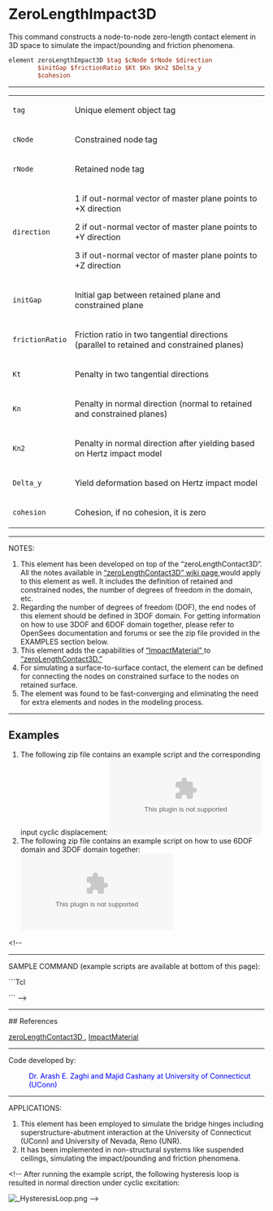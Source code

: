 # ZeroLengthImpact3D

<p>This command constructs a node-to-node zero-length contact element in
3D space to simulate the impact/pounding and friction phenomena.</p>

```tcl
element zeroLengthImpact3D $tag $cNode $rNode $direction
        $initGap $frictionRatio $Kt $Kn $Kn2 $Delta_y
        $cohesion
```

<hr />
<table>
<tbody>
<tr class="odd">
<td><code class="parameter-table-variable">tag</code></td>
<td><p>Unique element object tag</p></td>
</tr>
<tr class="even">
<td><code class="parameter-table-variable">cNode</code></td>
<td><p>Constrained node tag</p></td>
</tr>
<tr class="odd">
<td><code class="parameter-table-variable">rNode</code></td>
<td><p>Retained node tag</p></td>
</tr>
<tr class="even">
<td><code class="parameter-table-variable">direction</code></td>
<td><p>1 if out-normal vector of master plane points to +X direction</p>
<p>2 if out-normal vector of master plane points to +Y direction</p>
<p>3 if out-normal vector of master plane points to +Z
direction</p></td>
</tr>
<tr class="odd">
<td><code class="parameter-table-variable">initGap</code></td>
<td><p>Initial gap between retained plane and constrained plane</p></td>
</tr>
<tr class="even">
<td><code class="parameter-table-variable">frictionRatio</code></td>
<td><p>Friction ratio in two tangential directions (parallel to retained
and constrained planes)</p></td>
</tr>
<tr class="odd">
<td><code class="parameter-table-variable">Kt</code></td>
<td><p>Penalty in two tangential directions</p></td>
</tr>
<tr class="even">
<td><code class="parameter-table-variable">Kn</code></td>
<td><p>Penalty in normal direction (normal to retained and constrained
planes)</p></td>
</tr>
<tr class="odd">
<td><p><code class="parameter-table-variable">Kn2</code></p></td>
<td><p>Penalty in normal direction after yielding based on Hertz impact
model</p></td>
</tr>
<tr class="even">
<td><code class="parameter-table-variable">Delta_y</code></td>
<td><p>Yield deformation based on Hertz impact model</p></td>
</tr>
<tr class="odd">
<td><code class="parameter-table-variable">cohesion</code></td>
<td><p>Cohesion, if no cohesion, it is zero</p></td>
</tr>
</tbody>
</table>
<hr />
<p>NOTES:</p>
<ol>
<li>This element has been developed on top of the “zeroLengthContact3D”.
All the notes available in <a href="ZeroLengthContact_Element"
title="wikilink"> “zeroLengthContact3D” wiki page </a> would apply to
this element as well. It includes the definition of retained and
constrained nodes, the number of degrees of freedom in the domain,
etc.</li>
<li>Regarding the number of degrees of freedom (DOF), the end nodes of
this element should be defined in 3DOF domain. For getting information
on how to use 3DOF and 6DOF domain together, please refer to OpenSees
documentation and forums or see the zip file provided in the EXAMPLES
section below.</li>
<li>This element adds the capabilities of <a href="Impact_Material"
title="wikilink"> “ImpactMaterial” </a> to <a
href="ZeroLengthContact_Element" title="wikilink">
“zeroLengthContact3D.” </a></li>
<li>For simulating a surface-to-surface contact, the element can be
defined for connecting the nodes on constrained surface to the nodes on
retained surface.</li>
<li>The element was found to be fast-converging and eliminating the need
for extra elements and nodes in the modeling process.</li>
</ol>
<hr />

## Examples

<ol>
<li>The following zip file contains an example script and the
corresponding input cyclic displacement: <embed
src="Example_script_2.zip" title="Example_script_2.zip" /></li>
<li>The following zip file contains an example script on how to use 6DOF
domain and 3DOF domain together: <embed
src="Example_script_6DOF_3DOF.zip"
title="Example_script_6DOF_3DOF.zip" /></li>
</ol>
<p>&lt;!--</p>
<hr />
<p>SAMPLE COMMAND (example scripts are available at bottom of this
page):</p>
<p>
```Tcl
</p>
<p>
```
 --&gt;</p>
<hr />
## References
<p><a href="ZeroLengthContact_Element" title="wikilink">
zeroLengthContact3D </a> , <a href="Impact_Material" title="wikilink">
ImpactMaterial </a></p>
<hr />
<p>Code developed by:</p>
<dl>
<dt></dt>
<dd>
<span style="color:blue"> Dr. Arash E. Zaghi and Majid Cashany at
University of Connecticut (UConn) </span>
</dd>
</dl>
<hr />
<p>APPLICATIONS:</p>
<ol>
<li>This element has been employed to simulate the bridge hinges
including superstructure-abutment interaction at the University of
Connecticut (UConn) and University of Nevada, Reno (UNR).</li>
<li>It has been implemented in non-structural systems like suspended
ceilings, simulating the impact/pounding and friction phenomena.</li>
</ol>
<p>&lt;!-- After running the example script, the following hysteresis
loop is resulted in normal direction under cyclic excitation:</p>
<p><img src="/OpenSeesRT/contrib/static/_HysteresisLoop.png" title="_HysteresisLoop.png"
alt="_HysteresisLoop.png" /> --&gt;</p>
